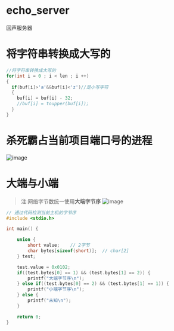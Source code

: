 # echo_server
回声服务器

# 将字符串转换成大写的
```c
//将字符串转换成大写的
for(int i = 0 ; i < len ; i ++)
{
  if(buf[i]>'a'&&buf[i]<'z')//是小写字符
  {
    buf[i] = buf[i] - 32;
    //buf[i] = toupper(buf[i]);
  }
}
```
# 杀死霸占当前项目端口号的进程
![image](https://github.com/1AoB/echo_server/assets/78208268/a4f636bd-0918-4b73-b070-987ec1d0f207)
# 大端与小端
>注:网络字节数统一使用**大端字节序**
![image](https://github.com/1AoB/echo_server/assets/78208268/386b1945-7e43-429f-882a-19c4719575a8)
```cpp
// 通过代码检测当前主机的字节序
#include <stdio.h>

int main() {

    union {
        short value;    // 2字节
        char bytes[sizeof(short)];  // char[2]
    } test;

    test.value = 0x0102;
    if((test.bytes[0] == 1) && (test.bytes[1] == 2)) {
        printf("大端字节序\n");
    } else if((test.bytes[0] == 2) && (test.bytes[1] == 1)) {
        printf("小端字节序\n");
    } else {
        printf("未知\n");
    }

    return 0;
}
```
